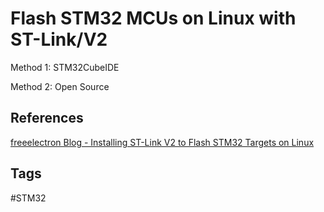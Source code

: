 # Flash STM32 MCUs on Linux with ST-Link/V2

Method 1: STM32CubeIDE

Method 2: Open Source

## References
[freeelectron Blog - Installing ST-Link V2 to Flash STM32 Targets on Linux](https://freeelectron.ro/installing-st-link-v2-to-flash-stm32-targets-on-linux/)  

## Tags
#STM32
